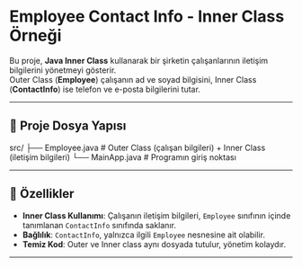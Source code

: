 # Employee Contact Info - Inner Class Örneği

Bu proje, **Java Inner Class** kullanarak bir şirketin çalışanlarının iletişim bilgilerini yönetmeyi gösterir.  
Outer Class (**Employee**) çalışanın ad ve soyad bilgisini, Inner Class (**ContactInfo**) ise telefon ve e-posta bilgilerini tutar.

---

## 📂 Proje Dosya Yapısı
src/
├── Employee.java # Outer Class (çalışan bilgileri) + Inner Class (iletişim bilgileri)
└── MainApp.java # Programın giriş noktası


---

## 🔹 Özellikler
- **Inner Class Kullanımı**: Çalışanın iletişim bilgileri, `Employee` sınıfının içinde tanımlanan `ContactInfo` sınıfında saklanır.
- **Bağlılık**: `ContactInfo`, yalnızca ilgili `Employee` nesnesine ait olabilir.
- **Temiz Kod**: Outer ve Inner class aynı dosyada tutulur, yönetim kolaydır.

---